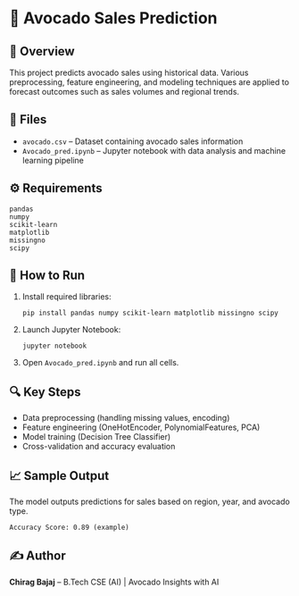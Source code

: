 <!DOCTYPE html>
<html lang="en">
<head>
 
</head>
<body>

  <h1>🥑 Avocado Sales Prediction</h1>

  <h2>📌 Overview</h2>
  <p>This project predicts avocado sales using historical data. Various preprocessing, feature engineering, and modeling techniques are applied to forecast outcomes such as sales volumes and regional trends.</p>

  <h2>📁 Files</h2>
  <ul>
    <li><code>avocado.csv</code> – Dataset containing avocado sales information</li>
    <li><code>Avocado_pred.ipynb</code> – Jupyter notebook with data analysis and machine learning pipeline</li>
  </ul>

  <h2>⚙️ Requirements</h2>
  <pre><code>pandas
numpy
scikit-learn
matplotlib
missingno
scipy</code></pre>

  <h2>🚀 How to Run</h2>
  <ol>
    <li>Install required libraries:</li>
    <pre><code>pip install pandas numpy scikit-learn matplotlib missingno scipy</code></pre>
    <li>Launch Jupyter Notebook:</li>
    <pre><code>jupyter notebook</code></pre>
    <li>Open <code>Avocado_pred.ipynb</code> and run all cells.</li>
  </ol>

  <h2>🔍 Key Steps</h2>
  <ul>
    <li>Data preprocessing (handling missing values, encoding)</li>
    <li>Feature engineering (OneHotEncoder, PolynomialFeatures, PCA)</li>
    <li>Model training (Decision Tree Classifier)</li>
    <li>Cross-validation and accuracy evaluation</li>
  </ul>

  <h2>📈 Sample Output</h2>
  <p>The model outputs predictions for sales based on region, year, and avocado type.</p>
  <pre><code>Accuracy Score: 0.89 (example)</code></pre>

  <h2>✍️ Author</h2>
  <p><strong>Chirag Bajaj</strong> – B.Tech CSE (AI) | Avocado Insights with AI</p>

</body>
</html>
